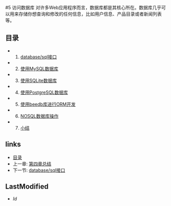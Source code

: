 #5 访问数据库
对许多Web应用程序而言，数据库都是其核心所在。数据库几乎可以用来存储你想查询和修改的任何信息，比如用户信息、产品目录或者新闻列表等。

## 目录
   * 1. [database/sql接口](5.1.md)
   * 2. [使用MySQL数据库](5.2.md)
   * 3. [使用SQLite数据库](5.3.md)
   * 4. [使用PostgreSQL数据库](5.4.md)
   * 5. [使用beedb库进行ORM开发](5.5.md)
   * 6. [NOSQL数据库操作](5.6.md)
   * 7. [小结](5.7.md)

## links
   * [目录](<preface.md>)
   * 上一章: [第四章总结](<4.6.md>)
   * 下一节: [database/sql接口](<5.1.md>)

## LastModified 
   * $Id$